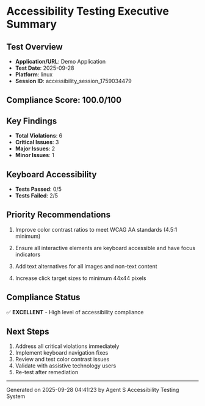 
# Accessibility Testing Executive Summary

## Test Overview
- **Application/URL**: Demo Application
- **Test Date**: 2025-09-28
- **Platform**: linux
- **Session ID**: accessibility_session_1759034479

## Compliance Score: 100.0/100

## Key Findings
- **Total Violations**: 6
- **Critical Issues**: 3
- **Major Issues**: 2
- **Minor Issues**: 1

## Keyboard Accessibility
- **Tests Passed**: 0/5
- **Tests Failed**: 2/5

## Priority Recommendations

1. Improve color contrast ratios to meet WCAG AA standards (4.5:1 minimum)

2. Ensure all interactive elements are keyboard accessible and have focus indicators

3. Add text alternatives for all images and non-text content

4. Increase click target sizes to minimum 44x44 pixels


## Compliance Status

✅ **EXCELLENT** - High level of accessibility compliance


## Next Steps
1. Address all critical violations immediately
2. Implement keyboard navigation fixes
3. Review and test color contrast issues
4. Validate with assistive technology users
5. Re-test after remediation

---
Generated on 2025-09-28 04:41:23 by Agent S Accessibility Testing System
            